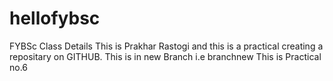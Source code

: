 # hellofybsc
FYBSc Class Details
This is Prakhar Rastogi and this is a practical creating a repositary on GITHUB.
This is in new Branch i.e branchnew
This is Practical no.6
